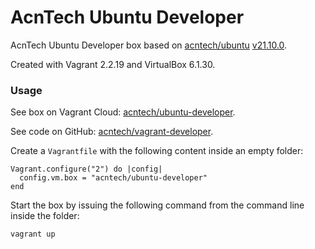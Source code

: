 # AcnTech Ubuntu Developer
AcnTech Ubuntu Developer box based on [acntech/ubuntu](https://app.vagrantup.com/acntech/boxes/ubuntu) [v21.10.0](https://app.vagrantup.com/acntech/boxes/ubuntu/versions/21.10.0).

Created with Vagrant 2.2.19 and VirtualBox 6.1.30.

### Usage
See box on Vagrant Cloud: [acntech/ubuntu-developer](https://app.vagrantup.com/acntech/boxes/ubuntu-developer).

See code on GitHub: [acntech/vagrant-developer](https://github.com/acntech/vagrant-developer).

Create a ```Vagrantfile``` with the following content inside an empty folder:
```
Vagrant.configure("2") do |config|
  config.vm.box = "acntech/ubuntu-developer"
end
```

Start the box by issuing the following command from the command line inside the folder:
```
vagrant up
```
